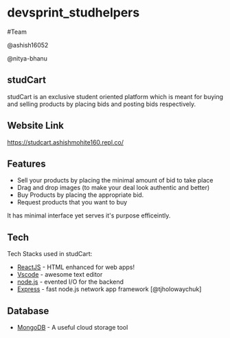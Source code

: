 # devsprint_studhelpers

#Team

@ashish16052

@nitya-bhanu

## studCart
studCart is an exclusive student oriented platform which is meant for buying and selling products by placing bids and posting bids respectively.

## Website Link
https://studcart.ashishmohite160.repl.co/

## Features

- Sell your products by placing the minimal amount of bid to take place
- Drag and drop images (to make your deal look authentic and better)
- Buy Products by placing the appropriate bid.
- Request products that you want to buy

It has minimal interface yet serves it's purpose efficeintly.

## Tech

Tech Stacks used in studCart:

- [ReactJS] - HTML enhanced for web apps!
- [Vscode] - awesome text editor
- [node.js] - evented I/O for the backend
- [Express] - fast node.js network app framework [@tjholowaychuk]

## Database
- [MongoDB] - A useful cloud storage tool


   [node.js]: <http://nodejs.org>
   [express]: <http://expressjs.com>
   [ReactJs]: <https://reactjs.org/>
   [MongoDB]: <https://www.mongodb.com>
   [Vscode]: <https://code.visualstudio.com/>
